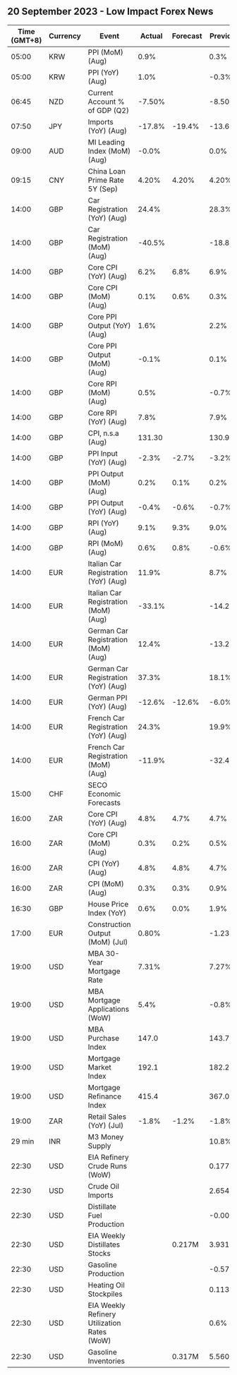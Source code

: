 ## 20 September 2023 - Low Impact Forex News

| Time (GMT+8) | Currency | Event | Actual | Forecast | Previous |
|------|----------|-------|--------|----------|----------|
| 05:00 | KRW | PPI (MoM) (Aug) | 0.9% |  | 0.3% |
| 05:00 | KRW | PPI (YoY) (Aug) | 1.0% |  | -0.3% |
| 06:45 | NZD | Current Account % of GDP (Q2) | -7.50% |  | -8.50% |
| 07:50 | JPY | Imports (YoY) (Aug) | -17.8% | -19.4% | -13.6% |
| 09:00 | AUD | MI Leading Index (MoM) (Aug) | -0.0% |  | 0.0% |
| 09:15 | CNY | China Loan Prime Rate 5Y (Sep) | 4.20% | 4.20% | 4.20% |
| 14:00 | GBP | Car Registration (YoY) (Aug) | 24.4% |  | 28.3% |
| 14:00 | GBP | Car Registration (MoM) (Aug) | -40.5% |  | -18.8% |
| 14:00 | GBP | Core CPI (YoY) (Aug) | 6.2% | 6.8% | 6.9% |
| 14:00 | GBP | Core CPI (MoM) (Aug) | 0.1% | 0.6% | 0.3% |
| 14:00 | GBP | Core PPI Output (YoY) (Aug) | 1.6% |  | 2.2% |
| 14:00 | GBP | Core PPI Output (MoM) (Aug) | -0.1% |  | 0.1% |
| 14:00 | GBP | Core RPI (MoM) (Aug) | 0.5% |  | -0.7% |
| 14:00 | GBP | Core RPI (YoY) (Aug) | 7.8% |  | 7.9% |
| 14:00 | GBP | CPI, n.s.a (Aug) | 131.30 |  | 130.90 |
| 14:00 | GBP | PPI Input (YoY) (Aug) | -2.3% | -2.7% | -3.2% |
| 14:00 | GBP | PPI Output (MoM) (Aug) | 0.2% | 0.1% | 0.2% |
| 14:00 | GBP | PPI Output (YoY) (Aug) | -0.4% | -0.6% | -0.7% |
| 14:00 | GBP | RPI (YoY) (Aug) | 9.1% | 9.3% | 9.0% |
| 14:00 | GBP | RPI (MoM) (Aug) | 0.6% | 0.8% | -0.6% |
| 14:00 | EUR | Italian Car Registration (YoY) (Aug) | 11.9% |  | 8.7% |
| 14:00 | EUR | Italian Car Registration (MoM) (Aug) | -33.1% |  | -14.2% |
| 14:00 | EUR | German Car Registration (MoM) (Aug) | 12.4% |  | -13.2% |
| 14:00 | EUR | German Car Registration (YoY) (Aug) | 37.3% |  | 18.1% |
| 14:00 | EUR | German PPI (YoY) (Aug) | -12.6% | -12.6% | -6.0% |
| 14:00 | EUR | French Car Registration (YoY) (Aug) | 24.3% |  | 19.9% |
| 14:00 | EUR | French Car Registration (MoM) (Aug) | -11.9% |  | -32.4% |
| 15:00 | CHF | SECO Economic Forecasts |  |  |  |
| 16:00 | ZAR | Core CPI (YoY) (Aug) | 4.8% | 4.7% | 4.7% |
| 16:00 | ZAR | Core CPI (MoM) (Aug) | 0.3% | 0.2% | 0.5% |
| 16:00 | ZAR | CPI (YoY) (Aug) | 4.8% | 4.8% | 4.7% |
| 16:00 | ZAR | CPI (MoM) (Aug) | 0.3% | 0.3% | 0.9% |
| 16:30 | GBP | House Price Index (YoY) | 0.6% | 0.0% | 1.9% |
| 17:00 | EUR | Construction Output (MoM) (Jul) | 0.80% |  | -1.23% |
| 19:00 | USD | MBA 30-Year Mortgage Rate | 7.31% |  | 7.27% |
| 19:00 | USD | MBA Mortgage Applications (WoW) | 5.4% |  | -0.8% |
| 19:00 | USD | MBA Purchase Index | 147.0 |  | 143.7 |
| 19:00 | USD | Mortgage Market Index | 192.1 |  | 182.2 |
| 19:00 | USD | Mortgage Refinance Index | 415.4 |  | 367.0 |
| 19:00 | ZAR | Retail Sales (YoY) (Jul) | -1.8% | -1.2% | -1.8% |
| 29 min | INR | M3 Money Supply |  |  | 10.8% |
| 22:30 | USD | EIA Refinery Crude Runs (WoW) |  |  | 0.177M |
| 22:30 | USD | Crude Oil Imports |  |  | 2.654M |
| 22:30 | USD | Distillate Fuel Production |  |  | -0.006M |
| 22:30 | USD | EIA Weekly Distillates Stocks |  | 0.217M | 3.931M |
| 22:30 | USD | Gasoline Production |  |  | -0.576M |
| 22:30 | USD | Heating Oil Stockpiles |  |  | 0.113M |
| 22:30 | USD | EIA Weekly Refinery Utilization Rates (WoW) |  |  | 0.6% |
| 22:30 | USD | Gasoline Inventories |  | 0.317M | 5.560M |

